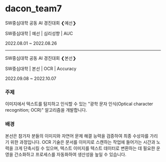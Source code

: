 # dacon_team7
SW중심대학 공동 AI 경진대회 ❮예선❯


SW중심대학 | 예선 | 심리성향 | AUC


 2022.08.01 ~ 2022.08.26
 
 
-----
SW중심대학 공동 AI 경진대회 ❮본선❯

SW중심대학 | 본선 | OCR | Accuracy

2022.09.08 ~ 2022.10.07

### 주제
이미지에서 텍스트를 탐지하고 인식할 수 있는 "광학 문자 인식(Optical character recognition; OCR)" 알고리즘을 개발합니다.


### 배경
본선은 참가자 분들의 이미지와 자연어 문제 해결 능력을 검증하여 최종 수상자를 가리기 위한 과정입니다.
OCR 기술은 문서를 이미지로 스캔하는 작업에 들어가는 시간과 노력을 크게 단축시킬 수 있으며, 텍스트 이미지를 텍스트 데이터로 변환하는 데 필요한 운영을 간소화하고 프로세스를 자동화하여 생산성을 높일 수 있습니다.
